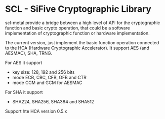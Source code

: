# SCL - SiFive Cryptographic Library
scl-metal provide a bridge between a high level of API for the cryptographic function and basic crypto operation, that could be a software implementation of cryptographic function or hardware implementation.

The current version, just implement the basic function operation connected to the HCA (Hardware Cryptographic Accelerator). It support AES (and AESMAC), SHA, TRNG.

For AES it support 

- key size: 128, 192 and 256 bits
- mode ECB, CBC, CFB, OFB and CTR
- mode CCM and GCM for AESMAC

For SHA it support

- SHA224, SHA256, SHA384 and SHA512



Support hte HCA version 0.5.x